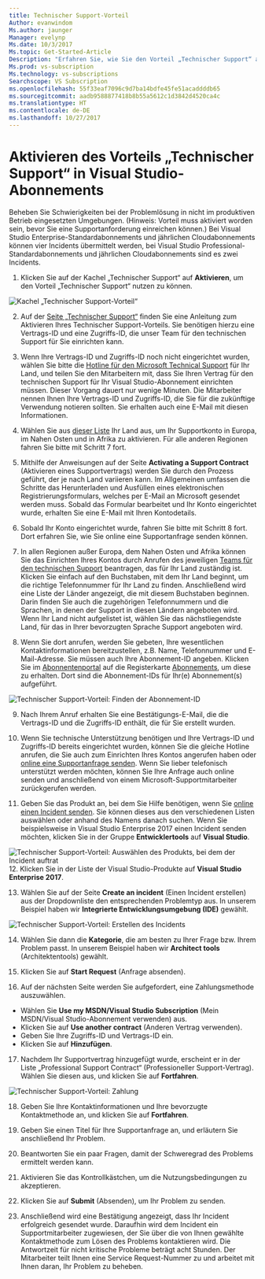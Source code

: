 ```yaml
---
title: Technischer Support-Vorteil
Author: evanwindom
Ms.author: jaunger
Manager: evelynp
Ms.date: 10/3/2017
Ms.topic: Get-Started-Article
Description: "Erfahren Sie, wie Sie den Vorteil „Technischer Support“ aktivieren, der in Ihrem Visual Studio-Abonnement enthalten ist."
Ms.prod: vs-subscription
Ms.technology: vs-subscriptions
Searchscope: VS Subscription
ms.openlocfilehash: 55f33eaf7096c9d7ba14bdfe45fe51acaddddb65
ms.sourcegitcommit: aadb9588877418b8b55a5612c1d3842d4520ca4c
ms.translationtype: HT
ms.contentlocale: de-DE
ms.lasthandoff: 10/27/2017
---
```

# <a name="activating-the-technical-support-benefit-in-visual-studio-subscriptions"></a>Aktivieren des Vorteils „Technischer Support“ in Visual Studio-Abonnements

Beheben Sie Schwierigkeiten bei der Problemlösung in nicht im produktiven Betrieb eingesetzten Umgebungen.  (Hinweis: Vorteil muss aktiviert worden sein, bevor Sie eine Supportanforderung einreichen können.)  Bei Visual Studio Enterprise-Standardabonnements und jährlichen Cloudabonnements können vier Incidents übermittelt werden, bei Visual Studio Professional-Standardabonnements und jährlichen Cloudabonnements sind es zwei Incidents.  

1.  Klicken Sie auf der Kachel „Technischer Support“ auf **Aktivieren**, um den Vorteil „Technischer Support“ nutzen zu können. 

![Kachel „Technischer Support-Vorteil“](_img\vs-tech-support\vs-tech-support-tile.png)

2.  Auf der [Seite „Technischer Support“](https://www.visualstudio.com/my/technical-support-vse) finden Sie eine Anleitung zum Aktivieren Ihres Technischer Support-Vorteils.  Sie benötigen hierzu eine Vertrags-ID und eine Zugriffs-ID, die unser Team für den technischen Support für Sie einrichten kann.    
3.  Wenn Ihre Vertrags-ID und Zugriffs-ID noch nicht eingerichtet wurden, wählen Sie bitte die [Hotline für den Microsoft Technical Support](http://support.microsoft.com/gp/customer-service-phone-numbers) für Ihr Land, und teilen Sie den Mitarbeitern mit, dass Sie Ihren Vertrag für den technischen Support für Ihr Visual Studio-Abonnement einrichten müssen.  Dieser Vorgang dauert nur wenige Minuten.  Die Mitarbeiter nennen Ihnen Ihre Vertrags-ID und Zugriffs-ID, die Sie für die zukünftige Verwendung notieren sollten.  Sie erhalten auch eine E-Mail mit diesen Informationen.  
 
4.  Wählen Sie aus [dieser Liste](http://support.microsoft.com/activatesupport) Ihr Land aus, um Ihr Supportkonto in Europa, im Nahen Osten und in Afrika zu aktivieren.   Für alle anderen Regionen fahren Sie bitte mit Schritt 7 fort.
 
5.  Mithilfe der Anweisungen auf der Seite **Activating a Support Contract** (Aktivieren eines Supportvertrags) werden Sie durch den Prozess geführt, der je nach Land variieren kann.  Im Allgemeinen umfassen die Schritte das Herunterladen und Ausfüllen eines elektronischen Registrierungsformulars, welches per E-Mail an Microsoft gesendet werden muss.  Sobald das Formular bearbeitet und Ihr Konto eingerichtet wurde, erhalten Sie eine E-Mail mit Ihren Kontodetails.  
 
6.  Sobald Ihr Konto eingerichtet wurde, fahren Sie bitte mit Schritt 8 fort. Dort erfahren Sie, wie Sie online eine Supportanfrage senden können.  
7.  In allen Regionen außer Europa, dem Nahen Osten und Afrika können Sie das Einrichten Ihres Kontos durch Anrufen des jeweiligen [Teams für den technischen Support](http://support.microsoft.com/gp/customer-service-phone-numbers) beantragen, das für Ihr Land zuständig ist.  Klicken Sie einfach auf den Buchstaben, mit dem Ihr Land beginnt, um die richtige Telefonnummer für Ihr Land zu finden.  Anschließend wird eine Liste der Länder angezeigt, die mit diesem Buchstaben beginnen. Darin finden Sie auch die zugehörigen Telefonnummern und die Sprachen, in denen der Support in diesen Ländern angeboten wird.  Wenn Ihr Land nicht aufgelistet ist, wählen Sie das nächstliegendste Land, für das in Ihrer bevorzugten Sprache Support angeboten wird.  
 
8.  Wenn Sie dort anrufen, werden Sie gebeten, Ihre wesentlichen Kontaktinformationen bereitzustellen, z.B. Name, Telefonnummer und E-Mail-Adresse.  Sie müssen auch Ihre Abonnement-ID angeben.  Klicken Sie im [Abonnentenportal](https://my.visualstudio.com) auf die Registerkarte [Abonnements](https://my.visualstudio.com/subscriptions), um diese zu erhalten.  Dort sind die Abonnement-IDs für Ihr(e) Abonnement(s) aufgeführt.

![Technischer Support-Vorteil: Finden der Abonnement-ID](_img\vs-tech-support\vs-tech-support-subID-cropped.png)

9.  Nach Ihrem Anruf erhalten Sie eine Bestätigungs-E-Mail, die die Vertrags-ID und die Zugriffs-ID enthält, die für Sie erstellt wurden.

10. Wenn Sie technische Unterstützung benötigen und Ihre Vertrags-ID und Zugriffs-ID bereits eingerichtet wurden, können Sie die gleiche Hotline anrufen, die Sie auch zum Einrichten Ihres Kontos angerufen haben oder [online eine Supportanfrage senden](http://support.microsoft.com/oas/).  Wenn Sie lieber telefonisch unterstützt werden möchten, können Sie Ihre Anfrage auch online senden und anschließend von einem Microsoft-Supportmitarbeiter zurückgerufen werden.

11. Geben Sie das Produkt an, bei dem Sie Hilfe benötigen, wenn Sie [online einen Incident senden](http://support.microsoft.com/oas/).  Sie können dieses aus den verschiedenen Listen auswählen oder anhand des Namens danach suchen.  Wenn Sie beispielsweise in Visual Studio Enterprise 2017 einen Incident senden möchten, klicken Sie in der Gruppe **Entwicklertools** auf **Visual Studio**. 
 
![Technischer Support-Vorteil: Auswählen des Produkts, bei dem der Incident auftrat](_img\vs-tech-support\vs-tech-support-select-product.png)
12. Klicken Sie in der Liste der Visual Studio-Produkte auf **Visual Studio Enterprise 2017**. 
 
13. Wählen Sie auf der Seite **Create an incident** (Einen Incident erstellen) aus der Dropdownliste den entsprechenden Problemtyp aus.  In unserem Beispiel haben wir **Integrierte Entwicklungsumgebung (IDE)** gewählt.

![Technischer Support-Vorteil: Erstellen des Incidents](_img\vs-tech-support\vs-tech-support-create-incident.png)

14. Wählen Sie dann die **Kategorie**, die am besten zu Ihrer Frage bzw. Ihrem Problem passt.  In unserem Beispiel haben wir **Architect tools** (Architektentools) gewählt.
15. Klicken Sie auf **Start Request** (Anfrage absenden). 
 
16. Auf der nächsten Seite werden Sie aufgefordert, eine Zahlungsmethode auszuwählen.  
- Wählen Sie **Use my MSDN/Visual Studio Subscription** (Mein MSDN/Visual Studio-Abonnement verwenden) aus. 
- Klicken Sie auf **Use another contract** (Anderen Vertrag verwenden).
- Geben Sie Ihre Zugriffs-ID und Vertrags-ID ein.
- Klicken Sie auf **Hinzufügen**.

17. Nachdem Ihr Supportvertrag hinzugefügt wurde, erscheint er in der Liste „Professional Support Contract“ (Professioneller Support-Vertrag).  Wählen Sie diesen aus, und klicken Sie auf **Fortfahren**.
 
![Technischer Support-Vorteil: Zahlung](_img\vs-tech-support\vs-tech-support-payment.png)

18. Geben Sie Ihre Kontaktinformationen und Ihre bevorzugte Kontaktmethode an, und klicken Sie auf **Fortfahren**.  
 
19. Geben Sie einen Titel für Ihre Supportanfrage an, und erläutern Sie anschließend Ihr Problem.  

20. Beantworten Sie ein paar Fragen, damit der Schweregrad des Problems ermittelt werden kann.  

21. Aktivieren Sie das Kontrollkästchen, um die Nutzungsbedingungen zu akzeptieren.

22. Klicken Sie auf **Submit** (Absenden), um Ihr Problem zu senden.  
 
23. Anschließend wird eine Bestätigung angezeigt, dass Ihr Incident erfolgreich gesendet wurde.  Daraufhin wird dem Incident ein Supportmitarbeiter zugewiesen, der Sie über die von Ihnen gewählte Kontaktmethode zum Lösen des Problems kontaktieren wird.  Die Antwortzeit für nicht kritische Probleme beträgt acht Stunden. Der Mitarbeiter teilt Ihnen eine Service Request-Nummer zu und arbeitet mit Ihnen daran, Ihr Problem zu beheben. 
 


